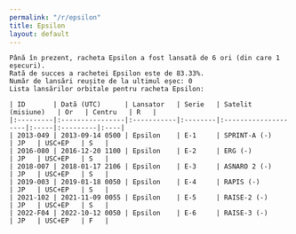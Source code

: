 ```yaml
---
permalink: "/r/epsilon"
title: Epsilon
layout: default
---
```


    Până în prezent, racheta Epsilon a fost lansată de 6 ori (din care 1 eșecuri).
    Rată de succes a rachetei Epsilon este de 83.33%.
    Număr de lansări reușite de la ultimul eșec: 0
    Lista lansărilor orbitale pentru racheta Epsilon:
    
    | ID       | Dată (UTC)      | Lansator   | Serie   | Satelit (misiune)   | Or   | Centru   | R   |
    |:---------|:----------------|:-----------|:--------|:--------------------|:-----|:---------|:----|
    | 2013-049 | 2013-09-14 0500 | Epsilon    | E-1     | SPRINT-A (-)        | JP   | USC+EP   | S   |
    | 2016-080 | 2016-12-20 1100 | Epsilon    | E-2     | ERG (-)             | JP   | USC+EP   | S   |
    | 2018-007 | 2018-01-17 2106 | Epsilon    | E-3     | ASNARO 2 (-)        | JP   | USC+EP   | S   |
    | 2019-003 | 2019-01-18 0050 | Epsilon    | E-4     | RAPIS (-)           | JP   | USC+EP   | S   |
    | 2021-102 | 2021-11-09 0055 | Epsilon    | E-5     | RAISE-2 (-)         | JP   | USC+EP   | S   |
    | 2022-F04 | 2022-10-12 0050 | Epsilon    | E-6     | RAISE-3 (-)         | JP   | USC+EP   | F   |

